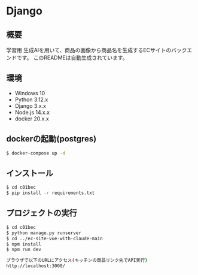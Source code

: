 <!-- djangoのREADME -->
# Django

## 概要
学習用
生成AIを用いて、商品の画像から商品名を生成するECサイトのバックエンドです。
このREADMEは自動生成されています。

## 環境
- Windows 10
- Python 3.12.x
- Django 3.x.x
- Node.js 14.x.x
- docker 20.x.x

## dockerの起動(postgres)
```bash
$ docker-compose up -d
```

## インストール
```bash
$ cd c01bec
$ pip install -r requirements.txt
```

## プロジェクトの実行
```bash
$ cd c01bec
$ python manage.py runserver
$ cd ../ec-site-vue-with-claude-main
$ npm install
$ npm run dev

ブラウザで以下のURLにアクセス(キッチンの商品リンク先でAPI実行)
http://localhost:3000/
```
